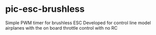 # pic-esc-brushless
 Simple PWM timer for brushless ESC
 Developed for control line model airplanes with the
 on board throttle control with no RC
